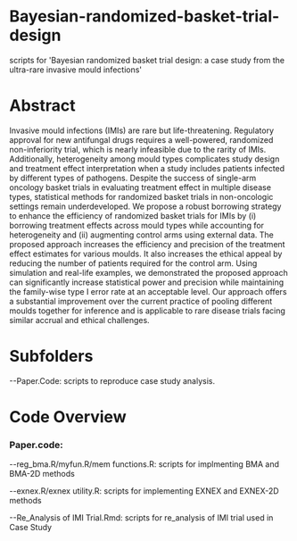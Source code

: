 # Bayesian-randomized-basket-trial-design
scripts for 'Bayesian randomized basket trial design: a case study from the ultra-rare invasive mould infections'

# Abstract
Invasive mould infections (IMIs) are rare but life-threatening. Regulatory approval for new antifungal drugs requires a well-powered, randomized non-inferiority trial, which is nearly infeasible due to the rarity of IMIs. Additionally, heterogeneity among mould types complicates study design and treatment effect interpretation when a study includes patients infected by different types of pathogens. Despite the success of single-arm oncology basket trials in evaluating treatment effect in multiple disease types, statistical methods for randomized basket trials in non-oncologic settings remain underdeveloped. We propose a robust borrowing strategy to enhance the efficiency of randomized basket trials for IMIs by (i) borrowing treatment effects across mould types while accounting for heterogeneity and (ii) augmenting control arms using external data. The proposed approach increases the efficiency and precision of the treatment effect estimates for various moulds. It also increases the ethical appeal by reducing the number of patients required for the control arm. Using simulation and real-life examples, we demonstrated the proposed approach can significantly increase statistical power and precision while maintaining the family-wise type I error rate at an acceptable level. Our approach offers a substantial improvement over the current practice of pooling different moulds together for inference and is applicable to rare disease trials facing similar accrual and ethical challenges.

# Subfolders
--Paper.Code: scripts to reproduce case study analysis.  

# Code Overview

### Paper.code:
--reg_bma.R/myfun.R/mem functions.R: scripts for implmenting BMA and BMA-2D methods  

--exnex.R/exnex utility.R: scripts for implementing EXNEX and EXNEX-2D methods  

--Re_Analysis of IMI Trial.Rmd: scripts for re_analysis of IMI trial used in Case Study






